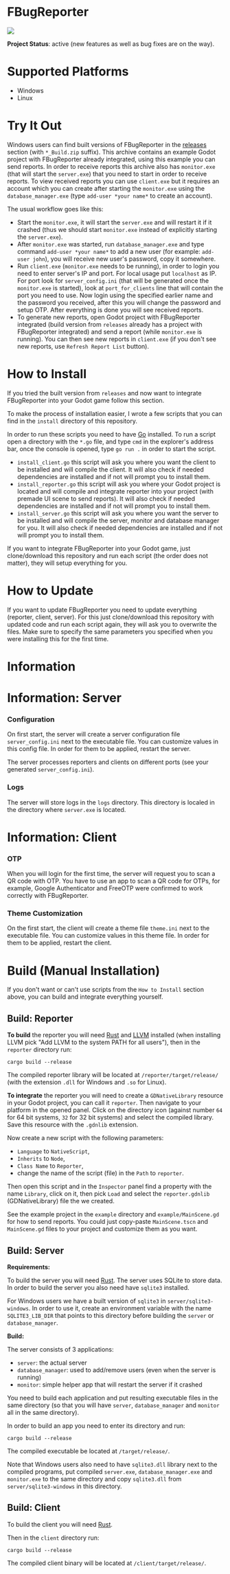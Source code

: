 # FBugReporter

![](screenshot.png?raw=true)

**Project Status**: active (new features as well as bug fixes are on the way).

# Supported Platforms

- Windows
- Linux

# Try It Out

Windows users can find built versions of FBugReporter in the [releases](https://github.com/Flone-dnb/FBugReporter/releases) section (with `*_Build.zip` suffix). This archive contains an example Godot project with FBugReporter already integrated, using this example you can send reports. In order to receive reports this archive also has `monitor.exe` (that will start the `server.exe`) that you need to start in order to receive reports. To view received reports you can use `client.exe` but it requires an account which you can create after starting the `monitor.exe` using the `database_manager.exe` (type `add-user *your name*` to create an account).

The usual workflow goes like this:

- Start the `monitor.exe`, it will start the `server.exe` and will restart it if it crashed (thus we should start `monitor.exe` instead of explicitly starting the `server.exe`).
- After `monitor.exe` was started, run `database_manager.exe` and type command `add-user *your name*` to add a new user (for example: `add-user john`), you will receive new user's password, copy it somewhere.
- Run `client.exe` (`monitor.exe` needs to be running), in order to login you need to enter server's IP and port. For local usage put `localhost` as IP. For port look for `server_config.ini` (that will be generated once the `monitor.exe` is started), look at `port_for_clients` line that will contain the port you need to use. Now login using the specified earlier name and the password you received, after this you will change the password and setup OTP. After everything is done you will see received reports.
- To generate new reports, open Godot project with FBugReporter integrated (build version from `releases` already has a project with FBugReporter integrated) and send a report (while `monitor.exe` is running). You can then see new reports in `client.exe` (if you don't see new reports, use `Refresh Report List` button).

# How to Install

If you tried the built version from `releases` and now want to integrate FBugReporter into your Godot game follow this section.

To make the process of installation easier, I wrote a few scripts that you can find in the `install` directory of this repository.

In order to run these scripts you need to have [Go](https://go.dev/dl/) installed. To run a script open a directory with the `*.go` file, and type `cmd` in the explorer's address bar, once the console is opened, type `go run .` in order to start the script.

- `install_client.go` this script will ask you where you want the client to be installed and will compile the client. It will also check if needed dependencies are installed and if not will prompt you to install them.
- `install_reporter.go` this script will ask you where your Godot project is located and will compile and integrate reporter into your project (with premade UI scene to send reports). It will also check if needed dependencies are installed and if not will prompt you to install them.
- `install_server.go` this script will ask you where you want the server to be installed and will compile the server, monitor and database manager for you. It will also check if needed dependencies are installed and if not will prompt you to install them.

If you want to integrate FBugReporter into your Godot game, just clone/download this repository and run each script (the order does not matter), they will setup everything for you.

# How to Update

If you want to update FBugReporter you need to update everything (reporter, client, server). For this just clone/download this repository with updated code and run each script again,
they will ask you to overwrite the files. Make sure to specify the same parameters you specified when you were installing this for the first time.

# Information

# Information: Server

### Configuration
On first start, the server will create a server configuration file `server_config.ini` next to the executable file.
You can customize values in this config file. In order for them to be applied, restart the server.

The server processes reporters and clients on different ports (see your generated `server_config.ini`).

### Logs

The server will store logs in the `logs` directory. This directory is localed in the directory where `server.exe` is located.

# Information: Client

### OTP
When you will login for the first time, the server will request you to scan a QR code with OTP. You have to use an app to scan a QR code for OTPs, for example, Google Authenticator and FreeOTP were confirmed to work correctly with FBugReporter.

### Theme Customization
On the first start, the client will create a theme file `theme.ini` next to the executable file. You can customize values in this theme file. In order for them to be applied, restart the client.

# Build (Manual Installation)

If you don't want or can't use scripts from the `How to Install` section above, you can build and integrate everything yourself.

## Build: Reporter
**To build** the reporter you will need [Rust](https://www.rust-lang.org/tools/install) and [LLVM](https://github.com/llvm/llvm-project/releases/) installed (when installing LLVM pick "Add LLVM to the system PATH for all users"), then in the `reporter` directory run:

```
cargo build --release
```

The compiled reporter library will be located at `/reporter/target/release/` (with the extension `.dll` for Windows and `.so` for Linux).

**To integrate** the reporter you will need to create a `GDNativeLibrary` resource in your Godot project, you can call it `reporter`. Then navigate to your platform in the opened panel. Click on the directory icon (against number `64` for 64 bit systems, `32` for 32 bit systems) and select the compiled library. Save this resource with the `.gdnlib` extension.

Now create a new script with the following parameters:

- `Language` to `NativeScript`,
- `Inherits` to `Node`,
- `Class Name` to `Reporter`,
- change the name of the script (file) in the `Path` to `reporter`.

Then open this script and in the `Inspector` panel find a property with the name `Library`, click on it, then pick `Load` and select the `reporter.gdnlib` (GDNativeLibrary) file the we created.

See the example project in the `example` directory and `example/MainScene.gd` for how to send reports. You could just copy-paste `MainScene.tscn` and `MainScene.gd` files to your project and customize them as you want.

## Build: Server
**Requirements:**

To build the server you will need [Rust](https://www.rust-lang.org/tools/install).
The server uses SQLite to store data. In order to build the server you also need have `sqlite3` installed.

For Windows users we have a built version of `sqlite3` in `server/sqlite3-windows`. In order to use it, create an environment variable with the name `SQLITE3_LIB_DIR` that points to this directory before building the `server` or `database_manager`.

**Build:**

The server consists of 3 applications:

- `server`: the actual server
- `database_manager`: used to add/remove users (even when the server is running)
- `monitor`: simple helper app that will restart the server if it crashed

You need to build each application and put resulting executable files in the same directory (so that you will have `server`, `database_manager` and `monitor` all in the same directory).

In order to build an app you need to enter its directory and run:

```
cargo build --release
```

The compiled executable be located at `/target/release/`.

Note that Windows users also need to have `sqlite3.dll` library next to the compiled programs, put compiled `server.exe`, `database_manager.exe` and `monitor.exe` to the same directory and copy `sqlite3.dll` from `server/sqlite3-windows` in this directory.

## Build: Client

To build the client you will need [Rust](https://www.rust-lang.org/tools/install).

Then in the `client` directory run:

```
cargo build --release
```

The compiled client binary will be located at `/client/target/release/`.

